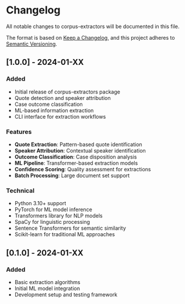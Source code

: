 # Changelog

All notable changes to corpus-extractors will be documented in this file.

The format is based on [Keep a Changelog](https://keepachangelog.com/en/1.0.0/),
and this project adheres to [Semantic Versioning](https://semver.org/spec/v2.0.0.html).

## [1.0.0] - 2024-01-XX

### Added
- Initial release of corpus-extractors package
- Quote detection and speaker attribution
- Case outcome classification
- ML-based information extraction
- CLI interface for extraction workflows

### Features
- **Quote Extraction**: Pattern-based quote identification
- **Speaker Attribution**: Contextual speaker identification
- **Outcome Classification**: Case disposition analysis
- **ML Pipeline**: Transformer-based extraction models
- **Confidence Scoring**: Quality assessment for extractions
- **Batch Processing**: Large document set support

### Technical
- Python 3.10+ support
- PyTorch for ML model inference
- Transformers library for NLP models
- SpaCy for linguistic processing
- Sentence Transformers for semantic similarity
- Scikit-learn for traditional ML approaches

## [0.1.0] - 2024-01-XX

### Added
- Basic extraction algorithms
- Initial ML model integration
- Development setup and testing framework